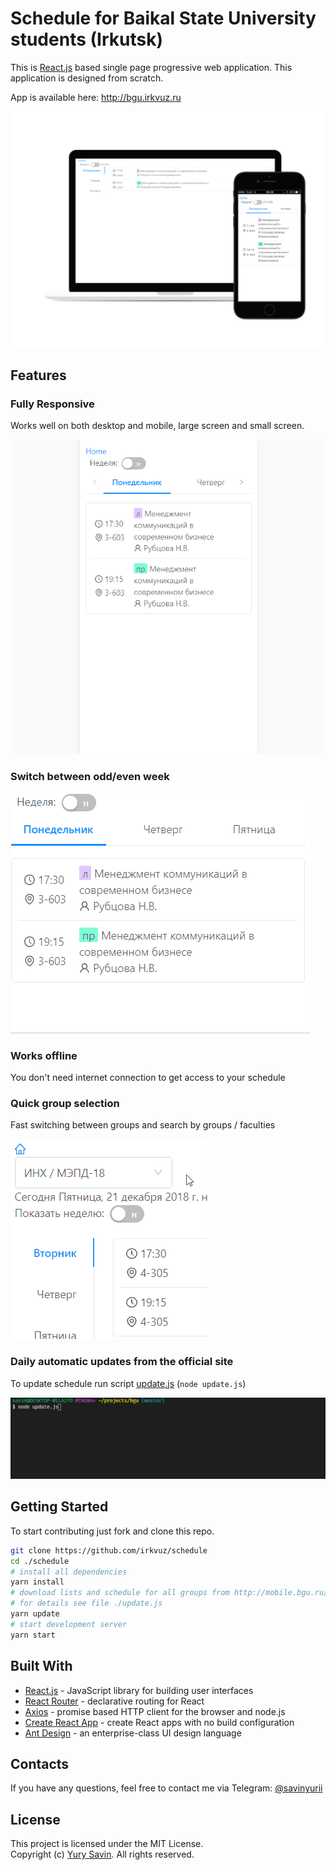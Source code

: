 # Schedule for Baikal State University students (Irkutsk)

This is [React.js](https://reactjs.org) based single page progressive web application. This application is designed from scratch.  

App is available here: http://bgu.irkvuz.ru  

![Desktop and Mobile](docs/screenshots/1/4.png)

## Features

### Fully Responsive

Works well on both desktop and mobile, large screen and small screen.

![Rotate example](docs/screenshots/rotate.gif)

### Switch between odd/even week

![Parity screenshot](docs/screenshots/parity.gif)

### Works offline

You don't need internet connection to get access to your schedule

### Quick group selection

Fast switching between groups and search by groups / faculties

![Select screenshot](docs/screenshots/select.gif)


### Daily automatic updates from the official site

To update schedule run script [update.js](./update.js) (`node update.js`)

![Update screenshot](docs/screenshots/update.gif)

## Getting Started

To start contributing just fork and clone this repo.

```sh
git clone https://github.com/irkvuz/schedule
cd ./schedule
# install all dependencies
yarn install
# download lists and schedule for all groups from http://mobile.bgu.ru/ to /public/data/ 
# for details see file ./update.js
yarn update
# start development server
yarn start
```

## Built With

* [React.js](https://github.com/facebook/react) - JavaScript library for building user interfaces
* [React Router](https://github.com/ReactTraining/react-router) - declarative routing for React
* [Axios](https://github.com/axios/axios) - promise based HTTP client for the browser and node.js
* [Create React App](https://github.com/facebook/create-react-app) - create React apps with no build configuration
* [Ant Design](https://github.com/ant-design/ant-design) - an enterprise-class UI design language


## Contacts

If you have any questions, feel free to contact me via Telegram: [@savinyurii](https://tele.click/savinyurii)

## License

This project is licensed under the MIT License.  
Copyright (c) [Yury Savin](http://baitun.github.io). All rights reserved.
